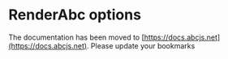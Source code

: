 # RenderAbc options

The documentation has been moved to [https://docs.abcjs.net](https://docs.abcjs.net). Please update your bookmarks
